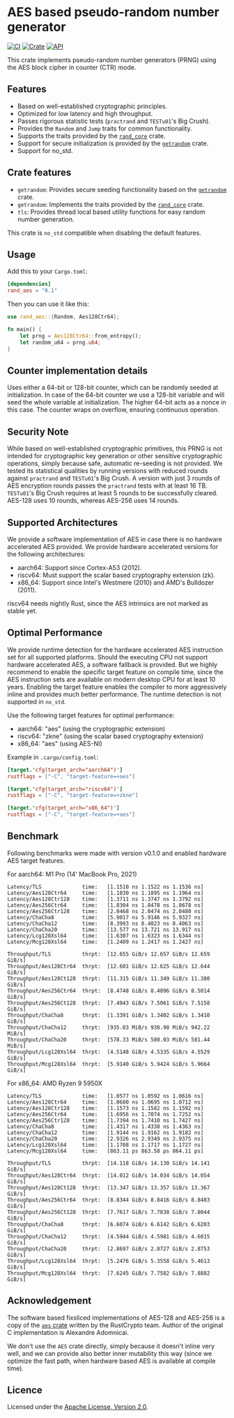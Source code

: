 # AES based pseudo-random number generator

[![CI](https://github.com/hasenbanck/rand_aes/actions/workflows/ci.yml/badge.svg)](https://github.com/hasenbanck/rand_aes/actions/workflows/ci.yml)
[![Crate](https://img.shields.io/crates/v/rand_aes.svg)](https://crates.io/crates/rand_aes)
[![API](https://docs.rs/rand_aes/badge.svg)](https://docs.rs/rand_aes)

This crate implements pseudo-random number generators (PRNG) using the AES block cipher in counter (CTR) mode.

## Features

- Based on well-established cryptographic principles.
- Optimized for low latency and high throughput.
- Passes rigorous statistic tests (`practrand` and `TESTu01`'s Big Crush).
- Provides the `Random` and `Jump` traits for common functionality.
- Supports the traits provided by the [`rand_core`](https://crates.io/crates/rand_core) crate.
- Support for secure initialization is provided by the [`getrandom`](https://crates.io/crates/getrandom) crate.
- Support for no_std.

## Crate features

- `getrandom`: Provides secure seeding functionality based on the [`getrandom`](https://crates.io/crates/getrandom)
  crate.
- `getrandom`: Implements the traits provided by the [`rand_core`](https://crates.io/crates/rand_core) crate.
- `tls`: Provides thread local based utility functions for easy random number generation.

This crate is `no_std` compatible when disabling the default features.

## Usage

Add this to your `Cargo.toml`:

```toml
[dependencies]
rand_aes = "0.1"
```

Then you can use it like this:

```rust
use rand_aes::{Random, Aes128Ctr64};

fn main() {
    let prng = Aes128Ctr64::from_entropy();
    let random_u64 = prng.u64;
}
```

## Counter implementation details

Uses either a 64-bit or 128-bit counter, which can be randomly seeded at initialization.
In case of the 64-bit counter we use a 128-bit variable and will seed the whole variable at initialization.
The higher 64-bit acts as a nonce in this case. The counter wraps on overflow, ensuring continuous operation.

## Security Note

While based on well-established cryptographic primitives, this PRNG is not intended for cryptographic key generation
or other sensitive cryptographic operations, simply because safe, automatic re-seeding is not provided. We tested its
statistical qualities by running versions with reduced rounds against `practrand` and `TESTu01`'s Big Crush.
A version with just 3 rounds of AES encryption rounds passes the `practrand` tests with at least 16 TB.
`TESTu01`'s Big Crush requires at least 5 rounds to be successfully cleared. AES-128 uses 10 rounds, whereas
AES-256 uses 14 rounds.

## Supported Architectures

We provide a software implementation of AES in case there is no hardware accelerated AES provided. We provide hardware
accelerated versions for the following architectures:

- aarch64: Support since Cortex-A53 (2012).
- riscv64: Must support the scalar based cryptography extension (zk).
- x86_64: Support since Intel's Westmere (2010) and AMD's Bulldozer (2011).

riscv64 needs nightly Rust, since the AES intrinsics are not marked as stable yet.

## Optimal Performance

We provide runtime detection for the hardware accelerated AES instruction set for all supported
platforms. Should the executing CPU not support hardware accelerated AES, a software fallback
is provided. But we highly recommend to enable the specific target feature on compile time,
since the AES instruction sets are available on modern desktop CPU for at least 10 years.
Enabling the target feature enables the compiler to more aggressively inline and provides
much better performance. The runtime detection is not supported in `no_std`.

Use the following target features for optimal performance:

- aarch64: "aes" (using the cryptographic extension)
- riscv64: "zkne" (using the scalar based cryptography extension)
- x86_64: "aes" (using AES-NI)

Example in `.cargo/config.toml`:

```toml
[target.'cfg(target_arch="aarch64")']
rustflags = ["-C", "target-feature=+aes"]

[target.'cfg(target_arch="riscv64")']
rustflags = ["-C", "target-feature=+zkne"]

[target.'cfg(target_arch="x86_64")']
rustflags = ["-C", "target-feature=+aes"]
```

## Benchmark

Following benchmarks were made with version v0.1.0 and enabled hardware AES target features.

For aarch64: M1 Pro (14' MacBook Pro, 2021)

```
Latency/TLS             time:   [1.1510 ns 1.1522 ns 1.1536 ns]
Latency/Aes128Ctr64     time:   [1.1830 ns 1.1895 ns 1.1964 ns]
Latency/Aes128Ctr128    time:   [1.3711 ns 1.3747 ns 1.3792 ns]
Latency/Aes256Ctr64     time:   [1.8304 ns 1.8478 ns 1.8678 ns]
Latency/Aes256Ctr128    time:   [2.0468 ns 2.0474 ns 2.0480 ns]
Latency/ChaCha8         time:   [5.9017 ns 5.9146 ns 5.9327 ns]
Latency/ChaCha12        time:   [8.3993 ns 8.4023 ns 8.4063 ns]
Latency/ChaCha20        time:   [13.577 ns 13.721 ns 13.917 ns]
Latency/Lcg128Xsl64     time:   [1.6307 ns 1.6323 ns 1.6344 ns]
Latency/Mcg128Xsl64     time:   [1.2409 ns 1.2417 ns 1.2427 ns]

Throughput/TLS          thrpt:  [12.655 GiB/s 12.657 GiB/s 12.659 GiB/s]
Throughput/Aes128Ctr64  thrpt:  [12.601 GiB/s 12.625 GiB/s 12.644 GiB/s]
Throughput/Aes128Ct128  thrpt:  [11.315 GiB/s 11.349 GiB/s 11.380 GiB/s]
Throughput/Aes256Ctr64  thrpt:  [8.4748 GiB/s 8.4896 GiB/s 8.5014 GiB/s]
Throughput/Aes256Ct128  thrpt:  [7.4943 GiB/s 7.5061 GiB/s 7.5158 GiB/s]
Throughput/ChaCha8      thrpt:  [1.3391 GiB/s 1.3402 GiB/s 1.3410 GiB/s]
Throughput/ChaCha12     thrpt:  [935.03 MiB/s 938.98 MiB/s 942.22 MiB/s]
Throughput/ChaCha20     thrpt:  [578.33 MiB/s 580.03 MiB/s 581.44 MiB/s]
Throughput/Lcg128Xsl64  thrpt:  [4.5148 GiB/s 4.5335 GiB/s 4.5529 GiB/s]
Throughput/Mcg128Xsl64  thrpt:  [5.9140 GiB/s 5.9424 GiB/s 5.9664 GiB/s]
```

For x86_64: AMD Ryzen 9 5950X

```
Latency/TLS             time:   [1.0577 ns 1.0592 ns 1.0616 ns]
Latency/Aes128Ctr64     time:   [1.0680 ns 1.0695 ns 1.0712 ns]
Latency/Aes128Ctr128    time:   [1.1573 ns 1.1582 ns 1.1592 ns]
Latency/Aes256Ctr64     time:   [1.6956 ns 1.7074 ns 1.7252 ns]
Latency/Aes256Ctr128    time:   [1.7394 ns 1.7410 ns 1.7427 ns]
Latency/ChaCha8         time:   [1.4317 ns 1.4338 ns 1.4363 ns]
Latency/ChaCha12        time:   [1.9144 ns 1.9162 ns 1.9182 ns]
Latency/ChaCha20        time:   [2.9326 ns 2.9349 ns 2.9375 ns]
Latency/Lcg128Xsl64     time:   [1.1708 ns 1.1717 ns 1.1727 ns]
Latency/Mcg128Xsl64     time:   [863.11 ps 863.58 ps 864.11 ps]

Throughput/TLS          thrpt:  [14.118 GiB/s 14.130 GiB/s 14.141 GiB/s]
Throughput/Aes128Ctr64  thrpt:  [14.012 GiB/s 14.034 GiB/s 14.054 GiB/s]
Throughput/Aes128Ct128  thrpt:  [13.347 GiB/s 13.357 GiB/s 13.367 GiB/s]
Throughput/Aes256Ctr64  thrpt:  [8.8344 GiB/s 8.8416 GiB/s 8.8483 GiB/s]
Throughput/Aes256Ct128  thrpt:  [7.7617 GiB/s 7.7838 GiB/s 7.8044 GiB/s]
Throughput/ChaCha8      thrpt:  [6.6074 GiB/s 6.6142 GiB/s 6.6203 GiB/s]
Throughput/ChaCha12     thrpt:  [4.5944 GiB/s 4.5981 GiB/s 4.6015 GiB/s]
Throughput/ChaCha20     thrpt:  [2.8697 GiB/s 2.8727 GiB/s 2.8753 GiB/s]
Throughput/Lcg128Xsl64  thrpt:  [5.2476 GiB/s 5.3558 GiB/s 5.4613 GiB/s]
Throughput/Mcg128Xsl64  thrpt:  [7.6245 GiB/s 7.7582 GiB/s 7.8882 GiB/s]
```

## Acknowledgement

The software based fixsliced implementations of AES-128 and AES-256 is a copy of the
[`aes` crate](https://crates.io/crates/aes) written by the RustCrypto team. Author of the original C implementation
is Alexandre Adomnicai.

We don't use the `AES` crate directly, simply because it doesn't inline very well, and we can provide also better inner
mutability this way (since we optimize the fast path, when hardware based AES is available at compile time).

## Licence

Licensed under the [Apache License, Version 2.0](https://www.apache.org/licenses/LICENSE-2.0).
